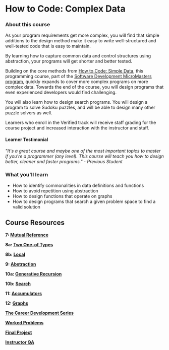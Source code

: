 # How to Code: Complex Data
### About this course 
As your program requirements get more complex, you will find that simple additions to the design method make it easy to write well-structured and well-tested code that is easy to maintain.

By learning how to capture common data and control structures using abstraction, your programs will get shorter and better tested.

Building on the core methods from [How to Code: Simple Data](https://www.edx.org/course/how-code-simple-data-ubcx-htc1x#!), this programming course, part of the [Software Development MicroMasters program](https://www.edx.org/micromasters/ubcx-software-development), quickly expands to cover more complex programs on more complex data. Towards the end of the course, you will design programs that even experienced developers would find challenging.

You will also learn how to design search programs. You will design a program to solve Sudoku puzzles, and will be able to design many other puzzle solvers as well.

Learners who enroll in the Verified track will receive staff grading for the course project and increased interaction with the instructor and staff.

#### Learner Testimonial
_"It's a great course and maybe one of the most important topics to master if you're a programmer (any level). This course will teach you how to design better, cleaner and faster programs."_
_- Previous Student_

### What you'll learn
* How to identify commonalities in data definitions and functions
* How to avoid repetition using abstraction
* How to design functions that operate on graphs
* How to design programs that search a given problem space to find a valid solution

## Course Resources

**7: [Mutual Reference]()**

**8a: [Two One-of Types]()**

**8b: [Local]()**

**9: [Abstraction]()**

**10a: [Generative Recursion]()**

**10b: [Search]()**

**11: [Accumulators]()**

**12: [Graphs]()**

**[The Career Development Series]()**

**[Worked Problems]()**

**[Final Project]()**

**[Instructor QA]()**
